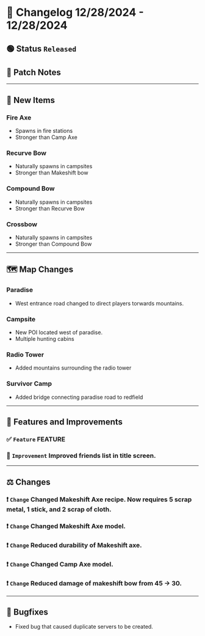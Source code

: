 # :bookmark_tabs:  Changelog 12/28/2024 - 12/28/2024

## :green_circle: Status `Released`

## :speech_balloon: Patch Notes

________

## :gun: New Items

### Fire Axe
- Spawns in fire stations
- Stronger than Camp Axe

### Recurve Bow
- Naturally spawns in campsites
- Stronger than Makeshift bow

### Compound Bow
- Naturally spawns in campsites
- Stronger than Recurve Bow

### Crossbow
- Naturally spawns in campsites
- Stronger than Compound Bow
________

## 🗺️ Map Changes

### Paradise
- West entrance road changed to direct players torwards mountains.

### Campsite
- New POI located west of paradise.
- Multiple hunting cabins

### Radio Tower
- Added mountains surrounding the radio tower

### Survivor Camp
- Added bridge connecting paradise road to redfield
________

## :loudspeaker: Features and Improvements


### :white_check_mark: `Feature` FEATURE

### :arrow_up_small: `Improvement` Improved friends list in title screen.

________

## :balance_scale: Changes

### :exclamation: `Change` Changed Makeshift Axe recipe. Now requires 5 scrap metal, 1 stick, and 2 scrap of cloth.

### :exclamation: `Change` Changed Makeshift Axe model.

### :exclamation: `Change` Reduced durability of Makeshift axe.

### :exclamation: `Change` Changed Camp Axe model.

### :exclamation: `Change` Reduced damage of makeshift bow from 45 -> 30.

________

## :bug: Bugfixes
- Fixed bug that caused duplicate servers to be created.